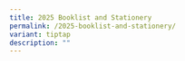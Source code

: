 ```yaml
---
title: 2025 Booklist and Stationery
permalink: /2025-booklist-and-stationery/
variant: tiptap
description: ""
---
```

